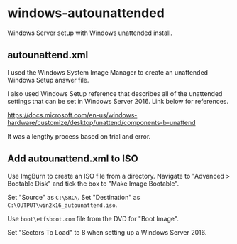 # windows-autounattended
Windows Server setup with Windows unattended install.

## autounattend.xml

I used the Windows System Image Manager to create an unattended Windows Setup answer file.

I also used Windows Setup reference that describes all of the unattended settings that can be set in Windows Server 2016. Link below for references.

https://docs.microsoft.com/en-us/windows-hardware/customize/desktop/unattend/components-b-unattend

It was a lengthy process based on trial and error.

## Add autounattend.xml to ISO

Use ImgBurn to create an ISO file from a directory. Navigate to "Advanced > Bootable Disk" and tick the box to "Make Image Bootable".

Set "Source" as `C:\SRC\`. Set "Destination" as `C:\OUTPUT\win2k16_autounattend.iso`.

Use `boot\etfsboot.com` file from the DVD for "Boot Image".

Set "Sectors To Load" to 8 when setting up a Windows Server 2016.

